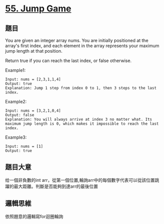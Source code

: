 # [55. Jump Game](https://leetcode.com/problems/jump-game/)

## 題目
You are given an integer array nums. You are initially positioned at the array's first index, and each element in the array represents your maximum jump length at that position.

Return true if you can reach the last index, or false otherwise.

Example1:
```
Input: nums = [2,3,1,1,4]
Output: true
Explanation: Jump 1 step from index 0 to 1, then 3 steps to the last index.
```

Example2:
```
Input: nums = [3,2,1,0,4]
Output: false
Explanation: You will always arrive at index 3 no matter what. Its maximum jump length is 0, which makes it impossible to reach the last index.
```

Example3:
```
Input: nums = [1]
Output: true
```

## 題目大意
给一個非負數的int arr，從第一個位置,輪詢arr中的每個數字代表可以從該位置跳躍的最大距離。判斷是否能夠到達arr的最後位置

## 邏輯思維
依照題意的邏輯寫for迴圈輪詢